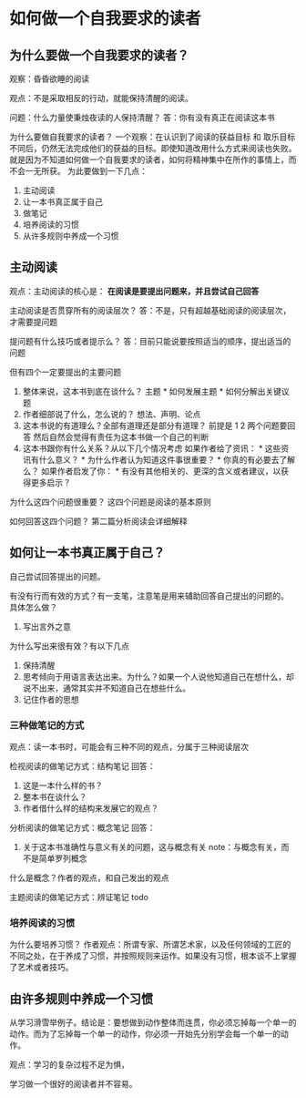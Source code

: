 # 如何做一个自我要求的读者

## 为什么要做一个自我要求的读者？
观察：昏昏欲睡的阅读

观点：不是采取相反的行动，就能保持清醒的阅读。

问题：什么力量使秉烛夜读的人保持清醒？
答：你有没有真正在阅读这本书

为什么要做自我要求的读者？
一个观察：在认识到了阅读的获益目标 和 取乐目标 不同后，仍然无法完成他们的获益的目标。即使知道改用什么方式来阅读也失败。就是因为不知道如何做一个自我要求的读者，如何将精神集中在所作的事情上，而不会一无所获。
为此要做到一下几点：
1. 主动阅读
2. 让一本书真正属于自己
3. 做笔记
4. 培养阅读的习惯
5. 从许多规则中养成一个习惯

## 主动阅读
观点：主动阅读的核心是：
    **在阅读是要提出问题来，并且尝试自己回答**

主动阅读是否贯穿所有的阅读层次？
答：不是，只有超越基础阅读的阅读层次，才需要提问题

提问题有什么技巧或者提示么？
答：目前只能说要按照适当的顺序，提出适当的问题

但有四个一定要提出的主要问题

1. 整体来说，这本书到底在谈什么？
    主题 \* 如何发展主题 \* 如何分解出关键议题
2. 作者细部说了什么，怎么说的？
    想法、声明、论点
3. 这本书说的有道理么？全部有道理还是部分有道理？
    前提是 1 2 两个问题要回答
    然后自然会觉得有责任为这本书做一个自己的判断
4. 这本书跟你有什么关系？从以下几个情况考虑
    如果作者给了资讯：
        * 这些资讯有什么意义？
        * 为什么作者认为知道这件事很重要？
        * 你真的有必要去了解么？
    如果作者启发了你：
        * 有没有其他相关的、更深的含义或者建议，以获得更多启示？

为什么这四个问题很重要？
这四个问题是阅读的基本原则

如何回答这四个问题？
第二篇分析阅读会详细解释

## 如何让一本书真正属于自己？
自己尝试回答提出的问题。

有没有行而有效的方式？有一支笔，注意笔是用来辅助回答自己提出的问题的。
具体怎么做？
1. 写出言外之意

为什么写出来很有效？有以下几点
 1. 保持清醒
 2. 思考倾向于用语言表达出来。为什么？如果一个人说他知道自己在想什么，却说不出来，通常其实并不知道自己在想些什么。
 3. 记住作者的思想


### 三种做笔记的方式

观点：读一本书时，可能会有三种不同的观点，分属于三种阅读层次

检视阅读的做笔记方式：结构笔记
回答：
1. 这是一本什么样的书？
2. 整本书在谈什么？
3. 作者借什么样的结构来发展它的观点？

分析阅读的做笔记方式：概念笔记
回答：
1. 关于这本书准确性与意义有关的问题，这与概念有关
note：与概念有关，而不是简单罗列概念

什么是概念？作者的观点，和自己发出的观点

主题阅读的做笔记方式：辨证笔记
todo


### 培养阅读的习惯

为什么要培养习惯？
作者观点：所谓专家、所谓艺术家，以及任何领域的工匠的不同之处，在于养成了习惯，并按照规则来运作。如果没有习惯，根本谈不上掌握了艺术或者技巧。

## 由许多规则中养成一个习惯
从学习滑雪举例子。结论是：要想做到动作整体而连贯，你必须忘掉每一个单一的动作。而为了忘掉每一个单一的动作，你必须一开始先分别学会每一个单一的动作。

观点：学习的复杂过程不足为惧， 

学习做一个很好的阅读者并不容易。


